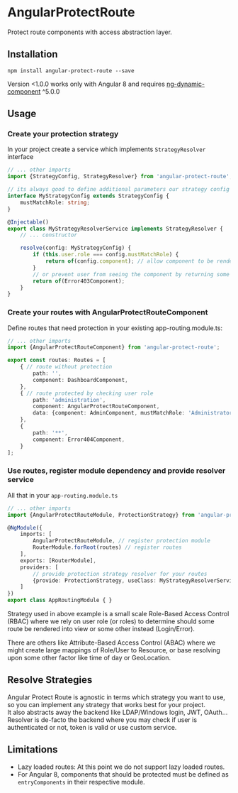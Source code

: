 # AngularProtectRoute

Protect route components with access abstraction layer.

## Installation

```shell script
npm install angular-protect-route --save
```

Version <1.0.0 works only with Angular 8 and requires [ng-dynamic-component](https://github.com/gund/ng-dynamic-component) ^5.0.0

## Usage

### Create your protection strategy

In your project create a service which implements `StrategyResolver` interface
```typescript
// ... other imports
import {StrategyConfig, StrategyResolver} from 'angular-protect-route';

// its always good to define additional parameters our strategy config should contain while setting up route
interface MyStrategyConfig extends StrategyConfig {
    mustMatchRole: string;
}

@Injectable()
export class MyStrategyResolverService implements StrategyResolver {
    // ... constructor

    resolve(config: MyStrategyConfig) {
        if (this.user.role === config.mustMatchRole) {
            return of(config.component); // allow component to be rendered
        }
        // or prevent user from seeing the component by returning some other component like custom 403 Forbidden
        return of(Error403Component);
    }
}
```

### Create your routes with AngularProtectRouteComponent

Define routes that need protection in your existing app-routing.module.ts:
```typescript
// ... other imports
import {AngularProtectRouteComponent} from 'angular-protect-route';

export const routes: Routes = [
    { // route without protection
        path: '',
        component: DashboardComponent,
    },
    { // route protected by checking user role
        path: 'administration',
        component: AngularProtectRouteComponent,
        data: {component: AdminComponent, mustMatchRole: 'Administrator'},
    },
    {
        path: '**',
        component: Error404Component,
    }
];
```

### Use routes, register module dependency and provide resolver service

All that in your `app-routing.module.ts`
```typescript
// ... other imports
import {AngularProtectRouteModule, ProtectionStrategy} from 'angular-protect-route';

@NgModule({
    imports: [
        AngularProtectRouteModule, // register protection module
        RouterModule.forRoot(routes) // register routes
    ],
    exports: [RouterModule],
    providers: [
        // provide protection strategy resolver for your routes
        {provide: ProtectionStrategy, useClass: MyStrategyResolverService}
    ]
})
export class AppRoutingModule { }
``` 

Strategy used in above example is a small scale Role-Based Access Control (RBAC) where we rely on user role (or roles) to determine should some route be rendered into view or some other instead (Login/Error).

There are others like Attribute-Based Access Control (ABAC) where we might create large mappings of Role/User to Resource, or base resolving upon some other factor like time of day or GeoLocation.


## Resolve Strategies

Angular Protect Route is agnostic in terms which strategy you want to use, so you can implement any strategy that works best for your project.  
It also abstracts away the backend like LDAP/Windows login, JWT, OAuth... Resolver is de-facto the backend where you may check if user is authenticated or not, token is valid or use custom service.

## Limitations

- Lazy loaded routes: At this point we do not support lazy loaded routes.
- For Angular 8, components that should be protected must be defined as `entryComponents` in their respective module.
